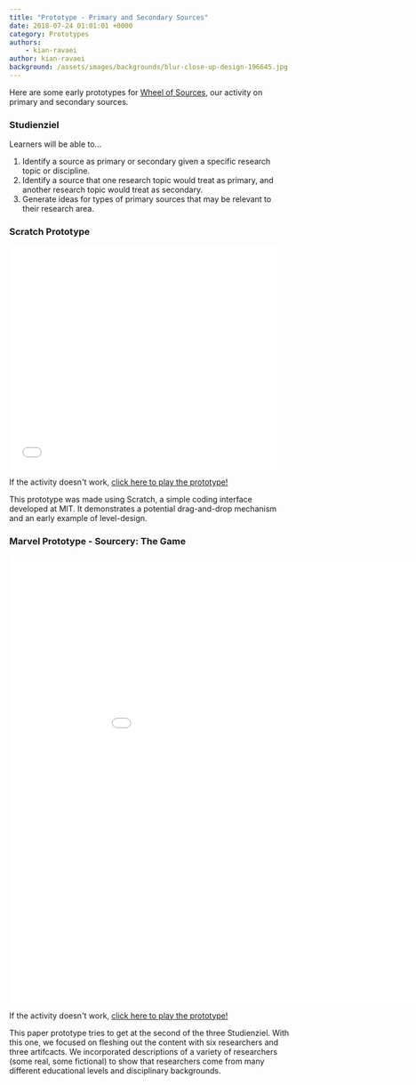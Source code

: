 ```yaml
---
title: "Prototype - Primary and Secondary Sources"
date: 2018-07-24 01:01:01 +0000
category: Prototypes
authors: 
    - kian-ravaei
author: kian-ravaei
background: /assets/images/backgrounds/blur-close-up-design-196645.jpg
---
```


Here are some early prototypes for [Wheel of Sources](https://uclalibrary.github.io/research-tips/primary-secondary/), our activity on primary and secondary sources.

### Studienziel

Learners will be able to...
1. Identify a source as primary or secondary given a specific research topic or discipline.
2. Identify a source that one research topic would treat as primary, and another research topic would treat as secondary.
3. Generate ideas for types of primary sources that may be relevant to their research area.

### Scratch Prototype

<iframe allowtransparency="true" width="485" height="402" src="//scratch.mit.edu/projects/embed/236057405/?autostart=false" frameborder="0" allowfullscreen></iframe>

If the activity doesn't work, [click here to play the prototype!](https://scratch.mit.edu/projects/236057405/)

This prototype was made using Scratch, a simple coding interface developed at MIT. It demonstrates a potential drag-and-drop mechanism and an early example of level-design.

### Marvel Prototype - Sourcery: The Game

<iframe allowtransparency="true" width="970" height="804" src="//marvelapp.com/182a540g/screen/45554966" frameborder="0" allowfullscreen></iframe>

If the activity doesn't work, [click here to play the prototype!](https://marvelapp.com/182a540g)

This paper prototype tries to get at the second of the three Studienziel. With this one, we focused on fleshing out the content with six researchers and three artifcacts. We  incorporated descriptions of a variety of researchers (some real, some fictional) to show that researchers come from many different educational levels and disciplinary backgrounds.